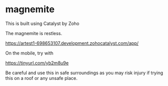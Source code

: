 # magnemite

This is built using Catalyst by Zoho 

The magnemite is restless.

https://artest1-698653107.development.zohocatalyst.com/app/


On the mobile, try with

https://tinyurl.com/yb2m8u9e


Be careful and use this in safe surroundings as you may risk injury if trying this on a roof or any unsafe place.
